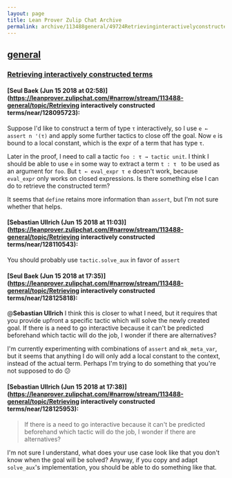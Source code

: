 ```yaml
---
layout: page
title: Lean Prover Zulip Chat Archive 
permalink: archive/113488general/49724Retrievinginteractivelyconstructedterms.html
---
```


## [general](index.html)
### [Retrieving interactively constructed terms](49724Retrievinginteractivelyconstructedterms.html)

#### [Seul Baek (Jun 15 2018 at 02:58)](https://leanprover.zulipchat.com/#narrow/stream/113488-general/topic/Retrieving interactively constructed terms/near/128095723):
Suppose I'd like to construct a term of type `τ` interactively, so I use `e ← assert n '(τ)` and apply some further tactics to close off the goal. Now `e` is bound to a local constant, which is the expr of a term that has type `τ`.

Later in the proof, I need to call a tactic `foo : τ → tactic unit`. I think I should be able to use `e` in some way to extract a term `t : τ ` to be used as an argument for `foo`. But `t ← eval_expr τ e` doesn't work, because `eval_expr` only works on closed expressions. Is there something else I can do to retrieve the constructed term?

It seems that `define` retains more information than `assert`, but I'm not sure whether that helps.

#### [Sebastian Ullrich (Jun 15 2018 at 11:03)](https://leanprover.zulipchat.com/#narrow/stream/113488-general/topic/Retrieving interactively constructed terms/near/128110543):
You should probably use `tactic.solve_aux` in favor of `assert`

#### [Seul Baek (Jun 15 2018 at 17:35)](https://leanprover.zulipchat.com/#narrow/stream/113488-general/topic/Retrieving interactively constructed terms/near/128125818):
@**Sebastian Ullrich** I think this is closer to what I need, but it requires that you provide upfront a specific tactic which will solve the newly created goal. If there is a need to go interactive because it can't be predicted beforehand which tactic will do the job, I wonder if there are alternatives?

I'm currently experimenting with combinations of `assert` and `mk_meta_var`, but it seems that anything I do will only add a local constant to the context, instead of the actual term. Perhaps I'm trying to do something that you're not supposed to do :confused:

#### [Sebastian Ullrich (Jun 15 2018 at 17:38)](https://leanprover.zulipchat.com/#narrow/stream/113488-general/topic/Retrieving interactively constructed terms/near/128125953):
> If there is a need to go interactive because it can't be predicted beforehand which tactic will do the job, I wonder if there are alternatives?

I'm not sure I understand, what does your use case look like that you don't know when the goal will be solved? Anyway, if you copy and adapt `solve_aux`'s implementation, you should be able to do something like that.

